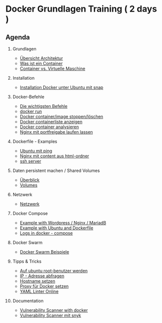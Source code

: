 # Docker Grundlagen Training ( 2 days )

## Agenda 

  1. Grundlagen 
     * [Übersicht Architektur](architektur.md)
     * [Was ist ein Container](container.md)
     * [Container vs. Virtuelle Maschine](container-vs-vm.md)
  1. Installation
     * [Installation Docker unter Ubuntu mit snap](install-ubuntu-snap.md)
  1. Docker-Befehle 
     * [Die wichtigsten Befehle](docker-befehle.md)
     * [docker run](docker-run.md)
     * [Docker container/image stoppen/löschen](container-image-delete.md)
     * [Docker containerliste anzeigen](container-liste.md)
     * [Docker container analysieren](docker-inspect.md)
     * [Nginx mit portfreigabe laufen lassen](docker-example-nginx.md) 
  
  1. Dockerfile - Examples 
     * [Ubuntu mit ping](ubuntu-ping.md) 
     * [Nginx mit content aus html-ordner](nginx-html-content.md)
     * [ssh server](ubuntu-ssh-server.md)
   
  1. Daten persistent machen / Shared Volumes 
     * [Überblick](storage-overview.md) 
     * [Volumes](storage-volumes.md) 
 
  1. Netzwerk 
     * [Netzwerk](network.md)

  1. Docker Compose 
     * [Example with Wordpress / Nginx / MariadB](example-wnm-docker-compose.md)
     * [Example with Ubuntu and Dockerfile](example-docker-compose-ubuntu-build.md)
     * [Logs in docker - compose](docker-compose-logs.md)

  1. Docker Swarm 
     * [Docker Swarm Beispiele](docker-swarm-examples.md)
 
  1. Tipps & Tricks 
     * [Auf ubuntu root-benutzer werden](sudo.md)
     * [IP - Adresse abfragen](ip-a.md)
     * [Hostname setzen](hostname.md)
     * [Proxy für Docker setzen](proxy-docker.md)
     * [YAML Linter Online](http://www.yamllint.com/)

  1. Documentation 
     * [Vulnerability Scanner with docker](https://docs.docker.com/engine/scan/#prerequisites)
     * [Vulnerability Scanner mit snyk](https://snyk.io/plans/)
